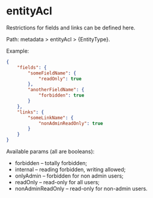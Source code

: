 # entityAcl

Restrictions for fields and links can be defined here.

Path: metadata > entityAcl > {EntityType}.

Example:

```json
{
    "fields": {
        "someFieldName": {
            "readOnly": true
        },
        "anotherFieldName": {
            "forbidden": true
        }
    },
    "links": {
        "someLinkName": {
            "nonAdminReadOnly": true
        }
    }
}
```

Available params (all are booleans):

* forbidden – totally forbidden;
* internal – reading forbidden, writing allowed;
* onlyAdmin – forbidden for non admin users;
* readOnly – read-only for all users;
* nonAdminReadOnly – read-only for non-admin users.
